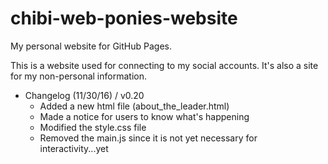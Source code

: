 # chibi-web-ponies-website
My personal website for GitHub Pages.

This is a website used for connecting to my social accounts. It's also a site for my non-personal information.

* Changelog (11/30/16) / v0.20
  * Added a new html file (about_the_leader.html)
  * Made a notice for users to know what's happening
  * Modified the style.css file
  * Removed the main.js since it is not yet necessary for interactivity...yet

